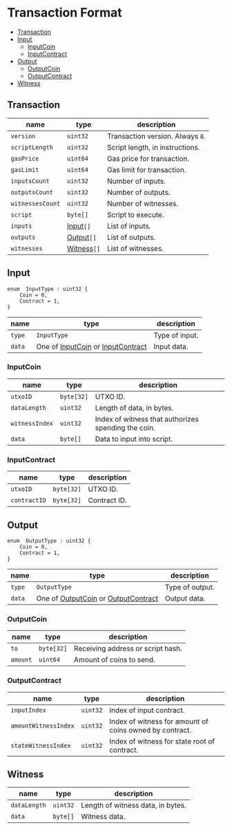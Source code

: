 # Transaction Format

- [Transaction](#transaction)
- [Input](#input)
    - [InputCoin](#inputcoin)
    - [InputContract](#inputcontract)
- [Output](#output)
    - [OutputCoin](#outputcoin)
    - [OutputContract](#outputcontract)
- [Witness](#witness)

## Transaction

| name             | type                    | description                      |
| ---------------- | ----------------------- | -------------------------------- |
| `version`        | `uint32`                | Transaction version. Always `0`. |
| `scriptLength`   | `uint32`                | Script length, in instructions.  |
| `gasPrice`       | `uint64`                | Gas price for transaction.       |
| `gasLimit`       | `uint64`                | Gas limit for transaction.       |
| `inputsCount`    | `uint32`                | Number of inputs.                |
| `outputsCount`   | `uint32`                | Number of outputs.               |
| `witnessesCount` | `uint32`                | Number of witnesses.             |
| `script`         | `byte[]`                | Script to execute.               |
| `inputs`         | [Input](#input)`[]`     | List of inputs.                  |
| `outputs`        | [Output](#output)`[]`   | List of outputs.                 |
| `witnesses`      | [Witness](#witness)`[]` | List of witnesses.               |

## Input

```
enum  InputType : uint32 {
    Coin = 0,
    Contract = 1,
}
```

| name   | type                                                              | description    |
| ------ | ----------------------------------------------------------------- | -------------- |
| `type` | `InputType`                                                       | Type of input. |
| `data` | One of [InputCoin](#inputcoin) or [InputContract](#inputcontract) | Input data.    |


### InputCoin

| name           | type       | description                                         |
| -------------- | ---------- | --------------------------------------------------- |
| `utxoID`       | `byte[32]` | UTXO ID.                                            |
| `dataLength`   | `uint32`   | Length of data, in bytes.                           |
| `witnessIndex` | `uint32`   | Index of witness that authorizes spending the coin. |
| `data`         | `byte[]`   | Data to input into script.                          |

### InputContract

| name         | type       | description  |
| ------------ | ---------- | ------------ |
| `utxoID`     | `byte[32]` | UTXO ID.     |
| `contractID` | `byte[32]` | Contract ID. |

## Output

```
enum  OutputType : uint32 {
    Coin = 0,
    Contract = 1,
}
```

| name   | type                                                                  | description     |
| ------ | --------------------------------------------------------------------- | --------------- |
| `type` | `OutputType`                                                          | Type of output. |
| `data` | One of [OutputCoin](#outputcoin) or [OutputContract](#outputcontract) | Output data.    |

### OutputCoin

| name     | type       | description                       |
| -------- | ---------- | --------------------------------- |
| `to`     | `byte[32]` | Receiving address or script hash. |
| `amount` | `uint64`   | Amount of coins to send.          |

### OutputContract

| name                 | type     | description                                             |
| -------------------- | -------- | ------------------------------------------------------- |
| `inputIndex`         | `uint32` | Index of input contract.                                |
| `amountWitnessIndex` | `uint32` | Index of witness for amount of coins owned by contract. |
| `stateWitnessIndex`  | `uint32` | Index of witness for state root of contract.            |

## Witness

| name         | type     | description                       |
| ------------ | -------- | --------------------------------- |
| `dataLength` | `uint32` | Length of witness data, in bytes. |
| `data`       | `byte[]` | Witness data.                     |

